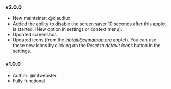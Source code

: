 ### v2.0.0
  * New maintainer: @claudiux
  * Added the ability to disable the screen saver 10 seconds after this applet is started. (New option in settings or context menu).
  * Updated screenshot.
  * Updated icons (from the *inhibit@cinnamon.org* applet). You can use these new icons by clicking on the *Reset to default icons* button in the settings.

### v1.0.0
  * Author: @mtwebster
  * Fully functional